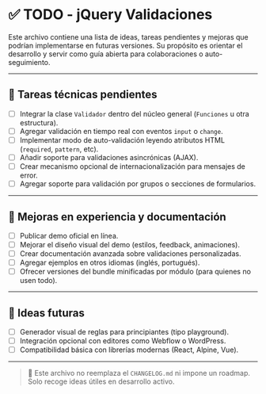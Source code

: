 # ✅ TODO - jQuery Validaciones

Este archivo contiene una lista de ideas, tareas pendientes y mejoras que podrían implementarse en futuras versiones.
Su propósito es orientar el desarrollo y servir como guía abierta para colaboraciones o auto-seguimiento.

---

## 🔧 Tareas técnicas pendientes

- [ ] Integrar la clase `Validador` dentro del núcleo general (`Funciones` u otra estructura).
- [ ] Agregar validación en tiempo real con eventos `input` o `change`.
- [ ] Implementar modo de auto-validación leyendo atributos HTML (`required`, `pattern`, etc).
- [ ] Añadir soporte para validaciones asincrónicas (AJAX).
- [ ] Crear mecanismo opcional de internacionalización para mensajes de error.
- [ ] Agregar soporte para validación por grupos o secciones de formularios.

---

## 🧪 Mejoras en experiencia y documentación

- [ ] Publicar demo oficial en línea.
- [ ] Mejorar el diseño visual del demo (estilos, feedback, animaciones).
- [ ] Crear documentación avanzada sobre validaciones personalizadas.
- [ ] Agregar ejemplos en otros idiomas (inglés, portugués).
- [ ] Ofrecer versiones del bundle minificadas por módulo (para quienes no usen todo).

---

## 🧠 Ideas futuras

- [ ] Generador visual de reglas para principiantes (tipo playground).
- [ ] Integración opcional con editores como Webflow o WordPress.
- [ ] Compatibilidad básica con librerías modernas (React, Alpine, Vue).

---

> 📌 Este archivo no reemplaza el `CHANGELOG.md` ni impone un roadmap. Solo recoge ideas útiles en desarrollo activo.
